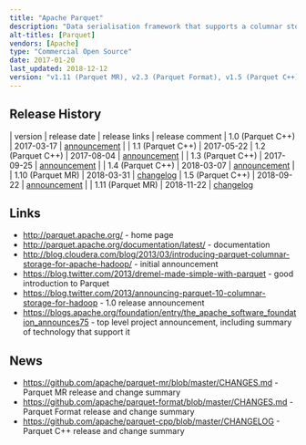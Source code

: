 ```yaml
---
title: "Apache Parquet"
description: "Data serialisation framework that supports a columnar storage format to enable efficient querying of data.  Built using Apache Thrift, and supports complex nested data structures, using techniques from the Google Dremel paper.  Consists of three sub-projects, the specification and Thrift definitions (Parquet Format), the Java and Hadoop libraries (Parquet MR) and the C++ implementation (Parquet CPP).  Created as a joint effort between Twitter and Cloudera based on work started as part of Avro Trevni, with an initial v1.0 release in July 2013.  Donated to the Apache Foundation in May 2014, graduating in April 2015.  Has seen significant adoption in the Hadoop ecosystem."
alt-titles: [Parquet]
vendors: [Apache]
type: "Commercial Open Source"
date: 2017-01-20
last_updated: 2018-12-12
version: "v1.11 (Parquet MR), v2.3 (Parquet Format), v1.5 (Parquet C++)"
---
```

## Release History

| version | release date | release links | release comment
| 1.0 (Parquet C++) | 2017-03-17 | [announcement](http://mail-archives.apache.org/mod_mbox/www-announce/201703.mbox/%3C1489763208.180625.914669528.4C3F126B%40webmail.messagingengine.com%3E) |
| 1.1 (Parquet C++) | 2017-05-22
| 1.2 (Parquet C++) | 2017-08-04 | [announcement](http://mail-archives.apache.org/mod_mbox/www-announce/201708.mbox/%3C1501853659.3701438.1063168192.750F6F08@webmail.messagingengine.com%3E) |
| 1.3 (Parquet C++) | 2017-09-25 | [announcement](http://mail-archives.apache.org/mod_mbox/www-announce/201709.mbox/%3C1506372726.2995644.1117929408.5D40AC49@webmail.messagingengine.com%3E) |
| 1.4 (Parquet C++) | 2018-03-07 | [announcement](http://mail-archives.apache.org/mod_mbox/www-announce/201803.mbox/%3C1520429566.2875966.1294691512.05A524C2%40webmail.messagingengine.com%3E) |
| 1.10 (Parquet MR) | 2018-03-31 | [changelog](https://raw.githubusercontent.com/apache/parquet-mr/master/CHANGES.md)
| 1.5 (Parquet C++) | 2018-09-22 | [announcement](http://mail-archives.apache.org/mod_mbox/www-announce/201809.mbox/%3C1537629109.1960853.1517045392.2E984E92%40webmail.messagingengine.com%3E) |
| 1.11 (Parquet MR) | 2018-11-22 | [changelog](https://raw.githubusercontent.com/apache/parquet-mr/master/CHANGES.md)

## Links

* <http://parquet.apache.org/> - home page
* <http://parquet.apache.org/documentation/latest/> - documentation
* <http://blog.cloudera.com/blog/2013/03/introducing-parquet-columnar-storage-for-apache-hadoop/> - initial announcement
* <https://blog.twitter.com/2013/dremel-made-simple-with-parquet> - good introduction to Parquet
* <https://blog.twitter.com/2013/announcing-parquet-10-columnar-storage-for-hadoop> - 1.0 release announcement
* <https://blogs.apache.org/foundation/entry/the_apache_software_foundation_announces75> - top level project announcement, including summary of technology that support it

## News

* <https://github.com/apache/parquet-mr/blob/master/CHANGES.md> - Parquet MR release and change summary
* <https://github.com/apache/parquet-format/blob/master/CHANGES.md> - Parquet Format release and change summary
* <https://github.com/apache/parquet-cpp/blob/master/CHANGELOG> - Parquet C++ release and change summary